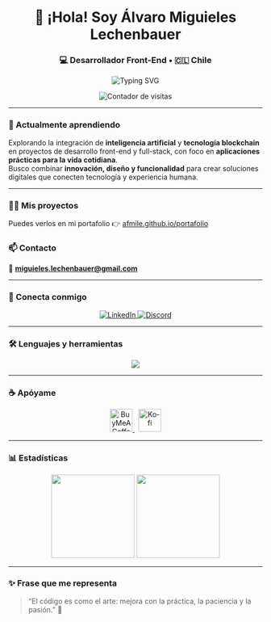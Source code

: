 <h1 align="center">👋 ¡Hola! Soy <strong>Álvaro Miguieles Lechenbauer</strong></h1>
<h3 align="center">💻 Desarrollador Front-End • 🇨🇱 Chile</h3>

<div align="center">

![Typing SVG](https://readme-typing-svg.demolab.com?font=Fira+Code&size=22&pause=1000&color=00C853&center=true&vCenter=true&width=500&lines=Desarrollador+Front-End;Apasionado+por+la+tecnología+web;Integrando+IA+y+Blockchain+en+la+vida+real+🌍)

</div>

<p align="center">
  <img src="https://komarev.com/ghpvc/?username=afmile&label=Visitas+al+perfil&color=0e75b6&style=for-the-badge" alt="Contador de visitas" />
</p>

---

<div align="left">

### 🌱 Actualmente aprendiendo

Explorando la integración de **inteligencia artificial** y **tecnología blockchain** en proyectos de desarrollo front-end y full-stack, con foco en **aplicaciones prácticas para la vida cotidiana**.  
Busco combinar **innovación, diseño y funcionalidad** para crear soluciones digitales que conecten tecnología y experiencia humana.

</div>

---

### 👨‍💻 Mis proyectos
Puedes verlos en mi portafolio 👉 [afmile.github.io/portafolio](https://afmile.github.io/portafolio/)

### 📫 Contacto
📩 **miguieles.lechenbauer@gmail.com**

---

### 🤝 Conecta conmigo
<p align="center">
  <a href="https://linkedin.com/in/amiguieleslechenbauer" target="_blank">
    <img src="https://img.shields.io/badge/LinkedIn-0A66C2?logo=linkedin&logoColor=white&style=for-the-badge" alt="LinkedIn"/>
  </a>
  <a href="https://discord.gg/ÁʟᴠᴀʀᴏML#9438" target="_blank">
    <img src="https://img.shields.io/badge/Discord-5865F2?logo=discord&logoColor=white&style=for-the-badge" alt="Discord"/>
  </a>
</p>

---

### 🛠️ Lenguajes y herramientas
<p align="center">
  <img src="https://skillicons.dev/icons?i=html,css,js,vue,bootstrap,vuetify,sass,nodejs,firebase,git,babel,vscode,python" />
</p>

---

### ☕ Apóyame
<p align="center">
  <a href="https://www.buymeacoffee.com/amiguielesleche" target="_blank">
    <img src="https://cdn.buymeacoffee.com/buttons/v2/default-yellow.png" height="45" alt="BuyMeACoffee"/>
  </a>
  &nbsp;
  <a href="https://ko-fi.com/alvaroml" target="_blank">
    <img src="https://storage.ko-fi.com/cdn/kofi3.png?v=3" height="45" alt="Ko-fi"/>
  </a>
</p>

---

### 📊 Estadísticas
<p align="center">
  <img src="https://github-readme-stats.vercel.app/api?username=afmile&show_icons=true&theme=tokyonight&hide_border=true" height="165" />
  <img src="https://github-readme-stats.vercel.app/api/top-langs/?username=afmile&layout=compact&theme=tokyonight&hide_border=true" height="165" />
</p>

---

### ✨ Frase que me representa
> “El código es como el arte: mejora con la práctica, la paciencia y la pasión.” 🎨


